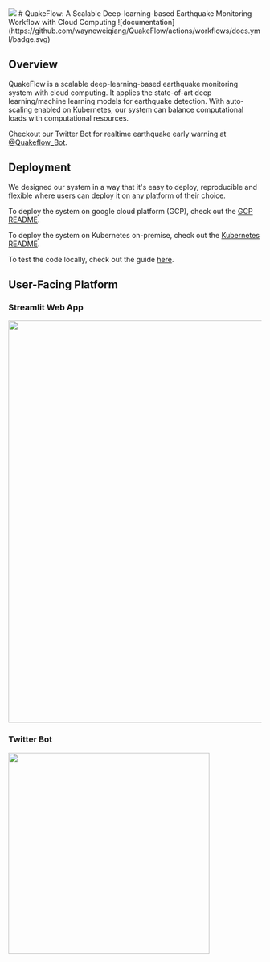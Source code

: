 <img src="https://raw.githubusercontent.com/wayneweiqiang/QuakeFlow/master/docs/assets/logo.png">
# QuakeFlow: A Scalable Deep-learning-based Earthquake Monitoring Workflow with Cloud Computing
![documentation](https://github.com/wayneweiqiang/QuakeFlow/actions/workflows/docs.yml/badge.svg)

## Overview

QuakeFlow is a scalable deep-learning-based earthquake monitoring system with cloud computing. It applies the state-of-art deep learning/machine learning models for earthquake detection. With auto-scaling enabled on Kubernetes, our system can balance computational loads with computational resources. 

Checkout our Twitter Bot for realtime earthquake early warning at [@Quakeflow_Bot](https://twitter.com/QuakeFlow_bot).


## Deployment

We designed our system in a way that it's easy to deploy, reproducible and flexible where users can deploy it on any platform of their choice.


To deploy the system on google cloud platform (GCP), check out the [GCP README](gcp_readme.md).

To deploy the system on Kubernetes on-premise, check out the [Kubernetes README](k8s_readme.md).

To test the code locally, check out the guide [here](kafka-spark).

## User-Facing Platform

### Streamlit Web App

<img src="https://i.imgur.com/xL696Yh.jpg" width="800px">


### Twitter Bot

<img src="https://i.imgur.com/50kVK4Q.png" width="400px">

